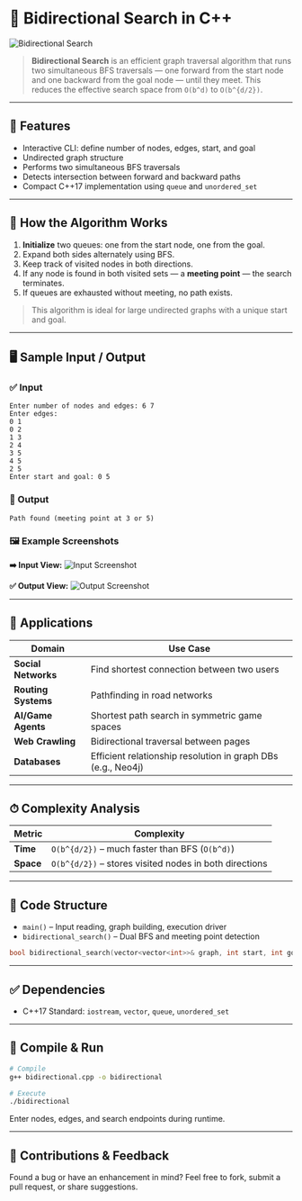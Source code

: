 # 🔁 Bidirectional Search in C++

![Bidirectional Search](https://upload.wikimedia.org/wikipedia/commons/9/9b/Bidirectional_search.svg)

> **Bidirectional Search** is an efficient graph traversal algorithm that runs two simultaneous BFS traversals — one forward from the start node and one backward from the goal node — until they meet. This reduces the effective search space from `O(b^d)` to `O(b^{d/2})`.

---

## 📌 Features

* Interactive CLI: define number of nodes, edges, start, and goal
* Undirected graph structure
* Performs two simultaneous BFS traversals
* Detects intersection between forward and backward paths
* Compact C++17 implementation using `queue` and `unordered_set`

---

## 🔧 How the Algorithm Works

1. **Initialize** two queues: one from the start node, one from the goal.
2. Expand both sides alternately using BFS.
3. Keep track of visited nodes in both directions.
4. If any node is found in both visited sets — a **meeting point** — the search terminates.
5. If queues are exhausted without meeting, no path exists.

> This algorithm is ideal for large undirected graphs with a unique start and goal.

---

## 🖥 Sample Input / Output

### ✅ Input

```
Enter number of nodes and edges: 6 7
Enter edges:
0 1
0 2
1 3
2 4
3 5
4 5
2 5
Enter start and goal: 0 5
```

### 🔽 Output

```
Path found (meeting point at 3 or 5)
```

### 🖼 Example Screenshots

**➡️ Input View:**
![Input Screenshot](https://i.imgur.com/NKOdx9h.png)

**✅ Output View:**
![Output Screenshot](https://i.imgur.com/WrdbRzK.png)

---

## 🚀 Applications

| Domain              | Use Case                                                     |
| ------------------- | ------------------------------------------------------------ |
| **Social Networks** | Find shortest connection between two users                   |
| **Routing Systems** | Pathfinding in road networks                                 |
| **AI/Game Agents**  | Shortest path search in symmetric game spaces                |
| **Web Crawling**    | Bidirectional traversal between pages                        |
| **Databases**       | Efficient relationship resolution in graph DBs (e.g., Neo4j) |

---

## ⏱ Complexity Analysis

| Metric    | Complexity                                             |
| --------- | ------------------------------------------------------ |
| **Time**  | `O(b^{d/2})` – much faster than BFS (`O(b^d)`)         |
| **Space** | `O(b^{d/2})` – stores visited nodes in both directions |

---

## 📄 Code Structure

* `main()` – Input reading, graph building, execution driver
* `bidirectional_search()` – Dual BFS and meeting point detection

```cpp
bool bidirectional_search(vector<vector<int>>& graph, int start, int goal);
```

---

## ✅ Dependencies

* C++17 Standard: `iostream`, `vector`, `queue`, `unordered_set`

---

## 🧪 Compile & Run

```bash
# Compile
g++ bidirectional.cpp -o bidirectional

# Execute
./bidirectional
```

Enter nodes, edges, and search endpoints during runtime.

---

## 🙌 Contributions & Feedback

Found a bug or have an enhancement in mind? Feel free to fork, submit a pull request, or share suggestions.